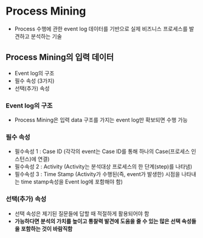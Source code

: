 # Process Mining
- Process 수행에 관한 event log 데이터를 기반으로 실제 비즈니스 프로세스를 발견하고 분석하는 기술

## Process Mining의 입력 데이터
- Event log의 구조
- 필수 속성 (3가지)
- 선택(추가) 속성

### Event log의 구조
- Process Mining은 입력 data 구조를 가지는 event log만 확보되면 수행 가능

### 필수 속성
- 필수속성 1 : Case ID (각각의 event는 Case ID를 통해 하나의 Case(프로세스 인스턴스)에 연결)
- 필수속성 2 : Activity (Activity는 분석대상 프로세스의 한 단계(step)를 나타냄)
- 필수속성 3 : Time Stamp (Activity가 수행된(즉, event가 발생한) 시점을 나타내는 time stamp속성을 Event log에 포함해야 함)

### 선택(추가) 속성
- 선택 속성은 제기된 질문들에 답할 때 적절하게 활용되어야 함
- **가능하다면 분석의 가치를 높이고 통찰력 발견에 도움을 줄 수 있는 많은 선택 속성들을 포함하는 것이 바람직함**
